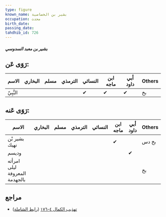 ```yaml
---
type: figure
known_name: بشير بن الخصاصية
occupation: محدث
birth_date:
passing_date:
tahdhib_id: 726
---
```

##### بشير بن معبد السدوسي

## رَوَى عَن:
| الاسم     | البخاري | مسلم | الترمذي | النسائي | ابن ماجه | أبي داود | Others |
| --------- | ------- | ---- | ------- | ------- | -------- | -------- | ------ |
| النَّبِيّ |         |      |         | ✔       | ✔        | ✔        | بخ     |
## رَوَى عَنه:
| الاسم                         | البخاري | مسلم | الترمذي | النسائي | ابن ماجه | أبي داود | Others |
| ----------------------------- | ------- | ---- | ------- | ------- | -------- | -------- | ------ |
| بشير بْن نهيك                 |         |      |         |         | ✔        |          | بخ دس  |
| وديسم                         |         |      |         |         |          | ✔        |        |
| امرأته ليلى المعروفة بالجهدمة |         |      |         |         |          |          | بخ     |
## مراجع
- [تهذيب الكمال ٤-١٧٦](obsidian://open?vault=Tahdhib-al-Kamal&file=Figures/٧٢٦-بشير%20بن%20معبد%20السدوسي) ([رابط الشاملة](https://shamela.ws/book/3722/1690))